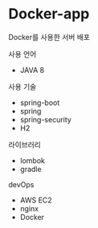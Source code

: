 # Docker-app
Docker를 사용한 서버 배포 



사용 언어
- JAVA 8



사용 기술
- spring-boot
- spring
- spring-security
- H2



라이브러리
- lombok
- gradle



devOps
- AWS EC2
- nginx
- Docker
